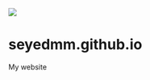 ![](https://img.shields.io/github/stars/seyedmm/seyedmm.github.io?logoColor=91be09)


# seyedmm.github.io
My website
